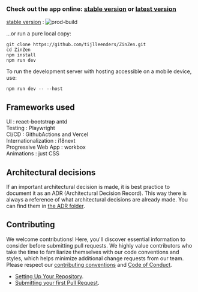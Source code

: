 ### Check out the app online: [stable version](https://ZinZen.me) or [latest version](https://zinzen.vercel.app/)

[stable version](https://ZinZen.me) : ![prod-build](https://codebuild.eu-west-1.amazonaws.com/badges?uuid=eyJlbmNyeXB0ZWREYXRhIjoiTVhIQm9DQzB0ZDNUVGJnemRuZVVwNUdnMHZQS1ZodGpzV3dydFl5NFowbUNIOHhpT2dpZi9ESWt0Qktyd2pwNXNZdkZTQ3JkS1F0emVtMHk2QnFiU2o0PSIsIml2UGFyYW1ldGVyU3BlYyI6ImcvTUtUOEtjbGYxQXptZ0QiLCJtYXRlcmlhbFNldFNlcmlhbCI6MX0%3D&branch=main)

...or run a pure local copy:

```
git clone https://github.com/tijlleenders/ZinZen.git
cd ZinZen
npm install
npm run dev
```

To run the development server with hosting accessible on a mobile device, use:

```
npm run dev -- --host
```

## Frameworks used

UI : ~~react-bootstrap~~ antd  
Testing : Playwright  
CI/CD : GithubActions and Vercel  
Internationalization : i18next  
Progressive Web App : workbox  
Animations : just CSS

## Architectural decisions

If an important architectural decision is made, it is best practice to document it as an ADR (Architectural Decision Record).
This way there is always a reference of what architectural decisions are already made. You can find them in [the ADR folder](../ADR).

## Contributing

We welcome contributions! Here, you'll discover essential information to consider before submitting pull requests. We highly value contributors who take the time to familiarize themselves with our code conventions and styles, which helps minimize additional change requests from our team. Please respect our [contributing conventions](./conventions/Readme.md) and [Code of Conduct](../../CONTRIBUTING.md).

- [Setting Up Your Repository](./Setup.md).
- [Submitting your first Pull Request](./PRGuide.md).

